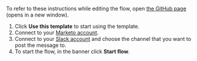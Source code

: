 To refer to these instructions while editing the flow, open [the GitHub page](https://github.com/ot4i/app-connect-templates/blob/main/resources/markdown/Send%20me%20a%20Slack%20notification%20for%20every%20new%20Marketo%20lead_instructions.md) (opens in a new window).

1. Click **Use this template** to start using the template.
1. Connect to your [Marketo account](https://ibm.biz/aasmarketo).
1. Connect to your [Slack account](https://ibm.biz/aasslack) and choose the channel that you want to post the message to.
1. To start the flow, in the banner click **Start flow**.
